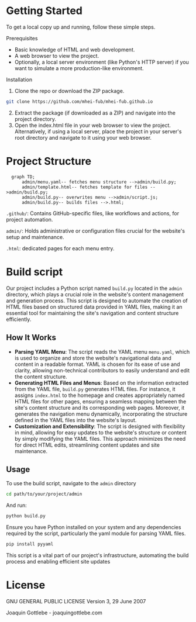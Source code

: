 # Getting Started

To get a local copy up and running, follow these simple steps.

Prerequisites

- Basic knowledge of HTML and web development.
- A web browser to view the project.
- Optionally, a local server environment (like Python's HTTP server) if you want to simulate a more production-like environment.

Installation

1. Clone the repo or download the ZIP package.

```sh
git clone https://github.com/mhei-fub/mhei-fub.github.io
```

2. Extract the package (if downloaded as a ZIP) and navigate into the project directory.
3. Open the index.html file in your web browser to view the project. Alternatively, if using a local server, place the project in your server's root directory and navigate to it using your web browser.

# Project Structure

```mermaid
  graph TD;
      admin/menu.yaml-- fetches menu structure -->admin/build.py;
      admin/template.html-- fetches template for files -->admin/build.py;
      admin/build.py-- overwrites menu -->admin/script.js;
      admin/build.py-- builds files -->.html;
```

`.github/`: Contains GitHub-specific files, like workflows and actions, for project automation.

`admin/`: Holds administrative or configuration files crucial for the website's setup and maintenance.

`.html`: dedicated pages for each menu entry.

# Build script

Our project includes a Python script named `build.py` located in the `admin` directory, which plays a crucial role in the website's content management and generation process. This script is designed to automate the creation of HTML files based on structured data provided in YAML files, making it an essential tool for maintaining the site's navigation and content structure efficiently.

## How It Works

- **Parsing YAML Menu**: The script reads the YAML menu `menu.yaml`, which is used to organize and store the website's navigational data and content in a readable format. YAML is chosen for its ease of use and clarity, allowing non-technical contributors to easily understand and edit the content structure.
- **Generating HTML Files and Menus**: Based on the information extracted from the YAML file, `build.py` generates HTML files. For instance, it assigns `index.html` to the homepage and creates appropriately named HTML files for other pages, ensuring a seamless mapping between the site's content structure and its corresponding web pages. Moreover, it generates the navigation menu dynamically, incorporating the structure defined in the YAML files into the website's layout.
- **Customization and Extensibility**: The script is designed with flexibility in mind, allowing for easy updates to the website's structure or content by simply modifying the YAML files. This approach minimizes the need for direct HTML edits, streamlining content updates and site maintenance.

## Usage

To use the build script, navigate to the `admin` directory 

```sh
cd path/to/your/project/admin
```

And run:

```sh
python build.py
```

Ensure you have Python installed on your system and any dependencies required by the script, particularly the yaml module for parsing YAML files. 

```sh
pip install pyyaml
```

This script is a vital part of our project's infrastructure, automating the build process and enabling efficient site updates

# License

GNU GENERAL PUBLIC LICENSE Version 3, 29 June 2007

Joaquin Gottlebe - joaquingottlebe.com
